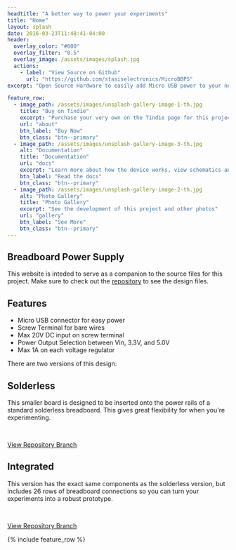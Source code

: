 ```yaml
---
headtitle: "A better way to power your experiments"
title: "Home"
layout: splash
date: 2016-03-23T11:48:41-04:00
header:
  overlay_color: "#000"
  overlay_filter: "0.5"
  overlay_image: /assets/images/splash.jpg
  actions:
    - label: "View Source on Github"
      url: "https://github.com/stasiselectronics/MicroBBPS"
excerpt: "Open Source Hardware to easily add Micro USB power to your next breadboard project"

feature_row:
  - image_path: /assets/images/unsplash-gallery-image-1-th.jpg
    title: "Buy on Tindie"
    excerpt: "Purchase your very own on the Tindie page for this project."
    url: "about"
    btn_label: "Buy Now"
    btn_class: "btn--primary"
  - image_path: /assets/images/unsplash-gallery-image-3-th.jpg
    alt: "Documentation"
    title: "Documentation"
    url: "docs"
    excerpt: "Learn more about how the device works, view schematics and CAD files"
    btn_label: "Read the docs"
    btn_class: "btn--primary"
  - image_path: /assets/images/unsplash-gallery-image-2-th.jpg
    alt: "Photo Gallery"
    title: "Photo Gallery"
    excerpt: "See the development of this project and other photos"
    url: "gallery"
    btn_label: "See More"
    btn_class: "btn--primary"
---
```


<h2>Breadboard Power Supply</h2>


This website is inteded to serve as a companion to the source files for this project. Make sure to check out the [repository](https://github.com/stasiselectronics/MicroBBPS) to see the design files.

## Features
- Micro USB connector for easy power
- Screw Terminal for bare wires
- Max 20V DC input on screw terminal
- Power Output Selection between Vin, 3.3V, and 5.0V
- Max 1A on each voltage regulator

There are two versions of this design:


<div style="clear: both;">
  <div style="float: left; margin-right 3em;">
    <img style="max-width: 400px" src="{{site.baseurl}}/assets/images/solderless.jpg" alt="">
  </div>
  <div>
    <h2>Solderless</h2>
    <p>This smaller board is designed to be inserted onto the power rails of a standard solderless breadboard. This gives great flexibility for when you're experimenting.</p>
    <br>
    <p><a href="https://github.com/stasiselectronics/MicroBBPS">View Repository Branch</a></p>
  </div>
</div>

<div style="clear: both;">
  <div style="float: left; margin-right 3em;">
    <img style="max-width: 400px" src="{{site.baseurl}}/assets/images/integrated_line.jpg" alt="">
  </div>
  <div>
    <h2>Integrated</h2>
    <p>This version has the exact same components as the solderless version, but includes 26 rows of breadboard connections so you can turn your experiments into a robust prototype.</p>
    <br>
    <p><a href="https://github.com/stasiselectronics/MicroBBPS/tree/variant-integrated">View Repository Branch</a></p>
  </div>
</div>


{% include feature_row %}
